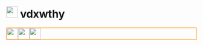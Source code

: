 <h1> <img height=30px src="https://em-content.zobj.net/source/telegram/386/mens-room_1f6b9.webp"> vdxwthy</h1>
<div style="display: flex; flex-direction: row; border: solid 1px #ff9200;">
    <img height=30px src="https://cdn.jsdelivr.net/gh/devicons/devicon@latest/icons/swift/swift-original.svg" />
    <img height=30px src="https://cdn.jsdelivr.net/gh/devicons/devicon@latest/icons/swift/swift-original.svg" />
    <img height=30px src="https://em-content.zobj.net/source/telegram/386/grinning-face-with-smiling-eyes_1f604.webp" />
    
</div>
